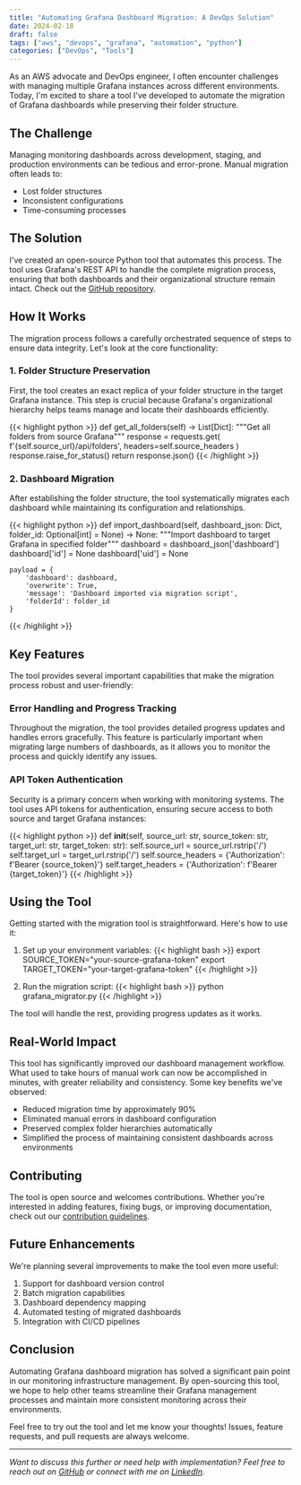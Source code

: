 ```yaml
---
title: "Automating Grafana Dashboard Migration: A DevOps Solution"
date: 2024-02-18
draft: false
tags: ["aws", "devops", "grafana", "automation", "python"]
categories: ["DevOps", "Tools"]
---
```


As an AWS advocate and DevOps engineer, I often encounter challenges with managing multiple Grafana instances across different environments. Today, I'm excited to share a tool I've developed to automate the migration of Grafana dashboards while preserving their folder structure.

## The Challenge

Managing monitoring dashboards across development, staging, and production environments can be tedious and error-prone. Manual migration often leads to:

- Lost folder structures
- Inconsistent configurations
- Time-consuming processes

## The Solution

I've created an open-source Python tool that automates this process. The tool uses Grafana's REST API to handle the complete migration process, ensuring that both dashboards and their organizational structure remain intact. Check out the [GitHub repository](https://github.com/gseriche/grafana-dash-migration).

## How It Works

The migration process follows a carefully orchestrated sequence of steps to ensure data integrity. Let's look at the core functionality:

### 1. Folder Structure Preservation

First, the tool creates an exact replica of your folder structure in the target Grafana instance. This step is crucial because Grafana's organizational hierarchy helps teams manage and locate their dashboards efficiently.

{{< highlight python >}}
def get_all_folders(self) -> List[Dict]:
    """Get all folders from source Grafana"""
    response = requests.get(
        f'{self.source_url}/api/folders',
        headers=self.source_headers
    )
    response.raise_for_status()
    return response.json()
{{< /highlight >}}

### 2. Dashboard Migration

After establishing the folder structure, the tool systematically migrates each dashboard while maintaining its configuration and relationships.

{{< highlight python >}}
def import_dashboard(self, dashboard_json: Dict, folder_id: Optional[int] = None) -> None:
    """Import dashboard to target Grafana in specified folder"""
    dashboard = dashboard_json['dashboard']
    dashboard['id'] = None
    dashboard['uid'] = None

    payload = {
        'dashboard': dashboard,
        'overwrite': True,
        'message': 'Dashboard imported via migration script',
        'folderId': folder_id
    }
{{< /highlight >}}

## Key Features

The tool provides several important capabilities that make the migration process robust and user-friendly:

### Error Handling and Progress Tracking

Throughout the migration, the tool provides detailed progress updates and handles errors gracefully. This feature is particularly important when migrating large numbers of dashboards, as it allows you to monitor the process and quickly identify any issues.

### API Token Authentication

Security is a primary concern when working with monitoring systems. The tool uses API tokens for authentication, ensuring secure access to both source and target Grafana instances:

{{< highlight python >}}
def __init__(self, source_url: str, source_token: str, target_url: str, target_token: str):
    self.source_url = source_url.rstrip('/')
    self.target_url = target_url.rstrip('/')
    self.source_headers = {'Authorization': f'Bearer {source_token}'}
    self.target_headers = {'Authorization': f'Bearer {target_token}'}
{{< /highlight >}}

## Using the Tool

Getting started with the migration tool is straightforward. Here's how to use it:

1. Set up your environment variables:
{{< highlight bash >}}
export SOURCE_TOKEN="your-source-grafana-token"
export TARGET_TOKEN="your-target-grafana-token"
{{< /highlight >}}

2. Run the migration script:
{{< highlight bash >}}
python grafana_migrator.py
{{< /highlight >}}

The tool will handle the rest, providing progress updates as it works.

## Real-World Impact

This tool has significantly improved our dashboard management workflow. What used to take hours of manual work can now be accomplished in minutes, with greater reliability and consistency. Some key benefits we've observed:

- Reduced migration time by approximately 90%
- Eliminated manual errors in dashboard configuration
- Preserved complex folder hierarchies automatically
- Simplified the process of maintaining consistent dashboards across environments

## Contributing

The tool is open source and welcomes contributions. Whether you're interested in adding features, fixing bugs, or improving documentation, check out our [contribution guidelines](https://github.com/gseriche/grafana-dash-migration/blob/main/CONTRIBUTING.md).

## Future Enhancements

We're planning several improvements to make the tool even more useful:

1. Support for dashboard version control
2. Batch migration capabilities
3. Dashboard dependency mapping
4. Automated testing of migrated dashboards
5. Integration with CI/CD pipelines

## Conclusion

Automating Grafana dashboard migration has solved a significant pain point in our monitoring infrastructure management. By open-sourcing this tool, we hope to help other teams streamline their Grafana management processes and maintain more consistent monitoring across their environments.

Feel free to try out the tool and let me know your thoughts! Issues, feature requests, and pull requests are always welcome.

---

*Want to discuss this further or need help with implementation? Feel free to reach out on [GitHub](https://github.com/gseriche) or connect with me on [LinkedIn](https://www.linkedin.com/in/gonzaloserichevega).*
